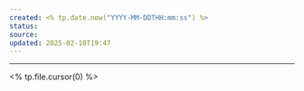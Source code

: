 ```yaml
---
created: <% tp.date.now("YYYY-MM-DDTHH:mm:ss") %>
status: 
source: 
updated: 2025-02-10T19:47
---
```

---
<% tp.file.cursor(0) %>

